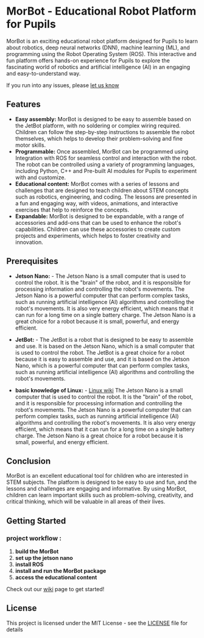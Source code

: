 # MorBot - Educational Robot Platform for Pupils

MorBot is an exciting educational robot platform designed for Pupils to learn about robotics, deep neural networks (DNN), machine learning (ML), and programming using the Robot Operating System (ROS). This interactive and fun platform offers hands-on experience for Pupils to explore the fascinating world of robotics and artificial intelligence (AI) in an engaging and easy-to-understand way.

If you run into any issues, please [let us know](https://github.com/arieldo/MorBot/issues)

## Features

- **Easy assembly:** MorBot is designed to be easy to assemble based on the JetBot platform, with no soldering or complex wiring required. Children can follow the step-by-step instructions to assemble the robot themselves, which helps to develop their problem-solving and fine motor skills.
- **Programmable:** Once assembled, MorBot can be programmed using Integration with ROS for seamless control and interaction with the robot. The robot can be controlled using a variety of programming languages, including Python, C++ and Pre-built AI modules for Pupils to experiment with and customize.
- **Educational content:** MorBot comes with a series of lessons and challenges that are designed to teach children about STEM concepts such as robotics, engineering, and coding. The lessons are presented in a fun and engaging way, with videos, animations, and interactive exercises that help to reinforce the concepts.
- **Expandable:** MorBot is designed to be expandable, with a range of accessories and add-ons that can be used to enhance the robot's capabilities. Children can use these accessories to create custom projects and experiments, which helps to foster creativity and innovation.

## Prerequisites

- **Jetson Nano:** - The Jetson Nano is a small computer that is used to control the robot. It is the "brain" of the robot, and it is responsible for processing information and controlling the robot's movements. The Jetson Nano is a powerful computer that can perform complex tasks, such as running artificial intelligence (AI) algorithms and controlling the robot's movements. It is also very energy efficient, which means that it can run for a long time on a single battery charge. The Jetson Nano is a great choice for a robot because it is small, powerful, and energy efficient.

- **JetBot:** - The JetBot is a robot that is designed to be easy to assemble and use. It is based on the Jetson Nano, which is a small computer that is used to control the robot. The JetBot is a great choice for a robot because it is easy to assemble and use, and it is based on the Jetson Nano, which is a powerful computer that can perform complex tasks, such as running artificial intelligence (AI) algorithms and controlling the robot's movements.

- **basic knowledge of Linux:** - [Linux wiki](https://github.com/arieldo/MorBot/wiki/Linux-Tutorial-for-Beginners) The Jetson Nano is a small computer that is used to control the robot. It is the "brain" of the robot, and it is responsible for processing information and controlling the robot's movements. The Jetson Nano is a powerful computer that can perform complex tasks, such as running artificial intelligence (AI) algorithms and controlling the robot's movements. It is also very energy efficient, which means that it can run for a long time on a single battery charge. The Jetson Nano is a great choice for a robot because it is small, powerful, and energy efficient.

## Conclusion

MorBot is an excellent educational tool for children who are interested in STEM subjects. The platform is designed to be easy to use and fun, and the lessons and challenges are engaging and informative. By using MorBot, children can learn important skills such as problem-solving, creativity, and critical thinking, which will be valuable in all areas of their lives.

## Getting Started 

### project workflow :

1. **build the MorBot**
2. **set up the jetson nano**
3. **install ROS** 
4. **install and run the MorBot package** 
5. **access the educational content**

Check out our [wiki](https://github.com/arieldo/MorBot/wiki) page to get started! 

## License

This project is licensed under the MIT License - see the [LICENSE](LICENSE) file for details


